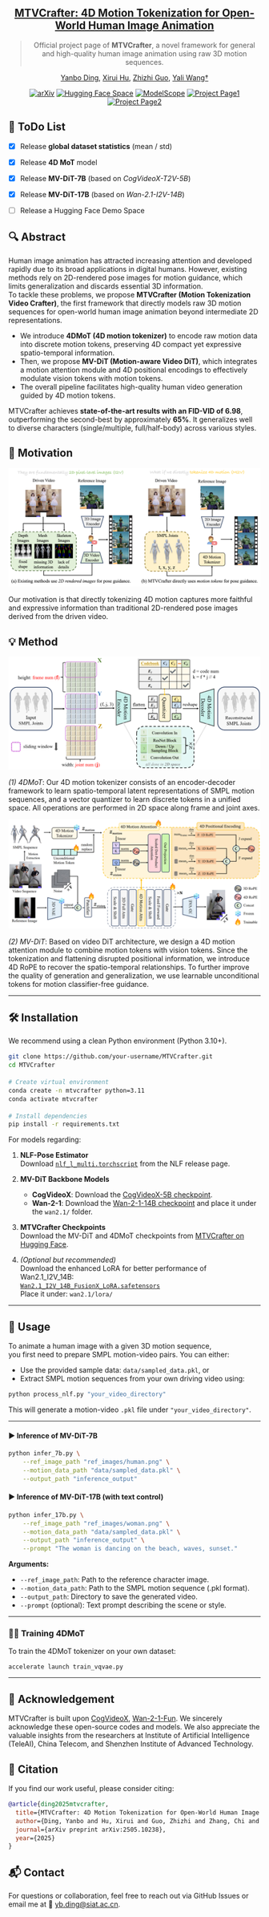 <meta name="google-site-verification" content="-XQC-POJtlDPD3i2KSOxbFkSBde_Uq9obAIh_4mxTkM" />

<div align="center">

<h2><a href="https://www.arxiv.org/abs/2505.10238">MTVCrafter: 4D Motion Tokenization for Open-World Human Image Animation</a></h2>

> Official project page of **MTVCrafter**, a novel framework for general and high-quality human image animation using raw 3D motion sequences.

[Yanbo Ding](https://scholar.google.com/citations?user=r_ty-f0AAAAJ&hl=zh-CN),
[Xirui Hu](https://scholar.google.com/citations?user=-C7R25QAAAAJ&hl=zh-CN&oi=ao),
[Zhizhi Guo](https://dblp.org/pid/179/1036.html),
[Yali Wang†](https://scholar.google.com/citations?user=hD948dkAAAAJ)

[![arXiv](https://img.shields.io/badge/📖%20Paper-2408.10605-b31b1b.svg)](https://www.arxiv.org/abs/2505.10238)
[![Hugging Face Space](https://img.shields.io/badge/%F0%9F%A4%97%20Hugging%20Face-Models-yellow)](https://huggingface.co/yanboding/MTVCrafter)
[![ModelScope](https://img.shields.io/badge/🤖%20ModelScope-Models-blue)](https://www.modelscope.cn/models/AI-ModelScope/MTVCrafter)
[![Project Page1](https://img.shields.io/badge/🌐%20Page-CogVideoX-brightgreen)](https://dingyanb.github.io/MTVCtafter/)
[![Project Page2](https://img.shields.io/badge/🌐%20Page-Wan2.1-orange)](https://dingyanb.github.io/MTVCrafter-/)

</div>


## 📌 ToDo List

- [x] Release **global dataset statistics** (mean / std)  
- [x] Release **4D MoT** model  
- [x] Release **MV-DiT-7B** (based on *CogVideoX-T2V-5B*)  
- [x] Release **MV-DiT-17B** (based on *Wan-2.1-I2V-14B*)
- [ ] Release a Hugging Face Demo Space


## 🔍 Abstract

Human image animation has attracted increasing attention and developed rapidly due to its broad applications in digital humans. However, existing methods rely on 2D-rendered pose images for motion guidance, which limits generalization and discards essential 3D information.  
To tackle these problems, we propose **MTVCrafter (Motion Tokenization Video Crafter)**, the first framework that directly models raw 3D motion sequences for open-world human image animation beyond intermediate 2D representations.

- We introduce **4DMoT (4D motion tokenizer)** to encode raw motion data into discrete motion tokens, preserving 4D compact yet expressive spatio-temporal information.
- Then, we propose **MV-DiT (Motion-aware Video DiT)**, which integrates a motion attention module and 4D positional encodings to effectively modulate vision tokens with motion tokens.
- The overall pipeline facilitates high-quality human video generation guided by 4D motion tokens.

MTVCrafter achieves **state-of-the-art results with an FID-VID of 6.98**, outperforming the second-best by approximately **65%**. It generalizes well to diverse characters (single/multiple, full/half-body) across various styles.

## 🎯 Motivation

![Motivation](./static/images/Motivation.png)

Our motivation is that directly tokenizing 4D motion captures more faithful and expressive information than traditional 2D-rendered pose images derived from the driven video.

## 💡 Method

![Method](./static/images/4DMoT.png)

*(1) 4DMoT*:
Our 4D motion tokenizer consists of an encoder-decoder framework to learn spatio-temporal latent representations of SMPL motion sequences,
and a vector quantizer to learn discrete tokens in a unified space.
All operations are performed in 2D space along frame and joint axes.

![Method](./static/images/MV-DiT.png)

*(2) MV-DiT*:
Based on video DiT architecture,
we design a 4D motion attention module to combine motion tokens with vision tokens.
Since the tokenization and flattening disrupted positional information,
we introduce 4D RoPE to recover the spatio-temporal relationships.
To further improve the quality of generation and generalization,
we use learnable unconditional tokens for motion classifier-free guidance.

---

## 🛠️ Installation

We recommend using a clean Python environment (Python 3.10+).

```bash
git clone https://github.com/your-username/MTVCrafter.git
cd MTVCrafter

# Create virtual environment
conda create -n mtvcrafter python=3.11
conda activate mtvcrafter

# Install dependencies
pip install -r requirements.txt
```

For models regarding:

1. **NLF-Pose Estimator**  
   Download [`nlf_l_multi.torchscript`](https://github.com/isarandi/nlf/releases) from the NLF release page.

2. **MV-DiT Backbone Models**  
   - **CogVideoX**: Download the [CogVideoX-5B checkpoint](https://huggingface.co/THUDM/CogVideoX-5b).  
   - **Wan-2-1**: Download the [Wan-2-1-14B checkpoint](https://huggingface.co/alibaba-pai/Wan2.1-Fun-V1.1-14B-InP) and place it under the `wan2.1/` folder.

3. **MTVCrafter Checkpoints**  
   Download the MV-DiT and 4DMoT checkpoints from [MTVCrafter on Hugging Face](https://huggingface.co/yanboding/MTVCrafter).

4. *(Optional but recommended)*  
   Download the enhanced LoRA for better performance of Wan2.1_I2V_14B:  
   [`Wan2.1_I2V_14B_FusionX_LoRA.safetensors`](https://huggingface.co/vrgamedevgirl84/Wan14BT2VFusioniX/blob/main/FusionX_LoRa/Wan2.1_I2V_14B_FusionX_LoRA.safetensors)  
   Place it under: `wan2.1/lora/`

---

## 🚀 Usage

To animate a human image with a given 3D motion sequence,  
you first need to prepare SMPL motion-video pairs. You can either:

- Use the provided sample data: `data/sampled_data.pkl`, or  
- Extract SMPL motion sequences from your own driving video using:

```bash
python process_nlf.py "your_video_directory"
```

This will generate a motion-video `.pkl` file under `"your_video_directory"`.

---

#### ▶️ Inference of MV-DiT-7B
```bash
python infer_7b.py \
    --ref_image_path "ref_images/human.png" \
    --motion_data_path "data/sampled_data.pkl" \
    --output_path "inference_output"
```

#### ▶️ Inference of MV-DiT-17B (with text control)
```bash
python infer_17b.py \
    --ref_image_path "ref_images/woman.png" \
    --motion_data_path "data/sampled_data.pkl" \
    --output_path "inference_output" \
    --prompt "The woman is dancing on the beach, waves, sunset."
```

**Arguments:**

- `--ref_image_path`: Path to the reference character image.
- `--motion_data_path`: Path to the SMPL motion sequence (.pkl format).
- `--output_path`: Directory to save the generated video.
- `--prompt` (optional): Text prompt describing the scene or style.

---

### 🏋️‍♂️ Training 4DMoT

To train the 4DMoT tokenizer on your own dataset:

```bash
accelerate launch train_vqvae.py
```

---

## 💙 Acknowledgement
MTVCrafter is built upon 
[CogVideoX](https://github.com/THUDM/CogVideo), 
[Wan-2-1-Fun](https://github.com/aigc-apps/VideoX-Fun).
We sincerely acknowledge these open-source codes and models.
We also appreciate the valuable insights from the researchers at Institute of Artificial Intelligence (TeleAI), China Telecom, and Shenzhen Institute of Advanced Technology.


## 📄 Citation

If you find our work useful, please consider citing:

```bibtex
@article{ding2025mtvcrafter,
  title={MTVCrafter: 4D Motion Tokenization for Open-World Human Image Animation},
  author={Ding, Yanbo and Hu, Xirui and Guo, Zhizhi and Zhang, Chi and Wang, Yali},
  journal={arXiv preprint arXiv:2505.10238},
  year={2025}
}
```

## 📬 Contact

For questions or collaboration, feel free to reach out via GitHub Issues
or email me at 📧 yb.ding@siat.ac.cn.

